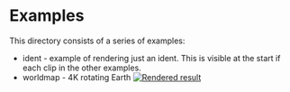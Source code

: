 # Examples

This directory consists of a series of examples:

* ident - example of rendering just an ident. This is visible at the start if each clip in the other examples.
* worldmap - 4K rotating Earth
  [![Rendered result](http://img.youtube.com/vi/xx4r90mu8fI/0.jpg)](http://www.youtube.com/watch?v=xx4r90mu8fI "Rendered result")
